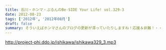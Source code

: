 ```yaml
---
title: 石川・ホンマ・ぶるんのBe-SIDE Your Life! vol.329-3
date: 2012-08-23
tags: ['2012年', '2012年08月']
draft: false
summary: そういえばホンマさんのブログの更新が滞っていたりしますね！応援＆非難！・・・お待ちしています。ＳＮＳ含めイロイロと手をだしすぎなんですかねぇ。ＮＡＭＡＥ
---
```


http://project-phi.ddo.jp/ishikawa/ishikawa329_3.mp3

